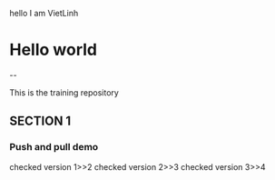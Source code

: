
hello I am VietLinh
# Hello world
--

This is the training repository

## SECTION 1

### Push and pull demo

checked version 1>>2
checked version 2>>3
checked version 3>>4
